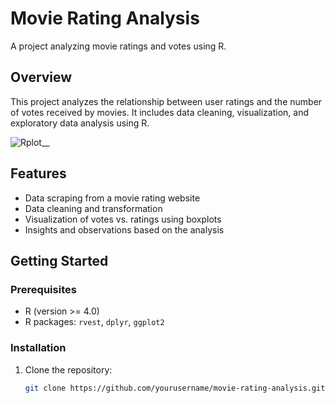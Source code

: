 # Movie Rating Analysis

A project analyzing movie ratings and votes using R.

## Overview

This project analyzes the relationship between user ratings and the number of votes received by movies. It includes data cleaning, visualization, and exploratory data analysis using R.

![Rplot__](https://github.com/user-attachments/assets/a860cc10-a3bd-4e52-a681-09508dd84c62)

## Features

- Data scraping from a movie rating website
- Data cleaning and transformation
- Visualization of votes vs. ratings using boxplots
- Insights and observations based on the analysis

## Getting Started

### Prerequisites

- R (version >= 4.0)
- R packages: `rvest`, `dplyr`, `ggplot2`

### Installation

1. Clone the repository:
   ```bash
   git clone https://github.com/yourusername/movie-rating-analysis.git
